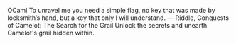 OCaml
To unravel me you need a simple flag, no key that was made by locksmith’s hand, but a key that only I will understand.
— Riddle, Conquests of Camelot: The Search for the Grail
Unlock the secrets and unearth Camelot's grail hidden within.
